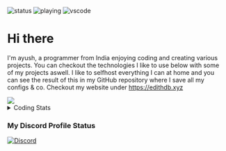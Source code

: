 ![status](https://api.statusbadges.me/badge/status/581525444424368131?simple=true)  ![playing](https://api.statusbadges.me/badge/playing/581525444424368131)  ![vscode](https://api.statusbadges.me/badge/vscode/581525444424368131)  
# Hi there

I'm ayush, a programmer from India enjoying coding and creating various projects. You can checkout the technologies I like to use below with some of my projects aswell. I like to selfhost everything I can at home and you can see the result of this in my GitHub repository where I save all my configs & co.
Checkout my website under https://edithdb.xyz

  <a href="https://edithdb.xyz">
    <img src="https://skillicons.dev/icons?i=ts,js,express,githubactions,nodejs,git,mongo,docker,discord,docker,discordjs,nextjs,nginx,react,svelte&coding=cute" />
  </a>
<details>
  <summary>Coding Stats</summary>

  ![langs](https://wakatime.com/share/@59b7c773-2344-4b6f-8046-ad5ed0d0fb1b/3ce95d89-13e4-4d58-b68c-9ca9dcbc896e.svg)
</details>


### My Discord Profile Status

<a href="https://discord.com/users/581525444424368131">
<img src="https://discord.c99.nl/widget/theme-2/581525444424368131.png" alt="Discord"/>
</a>




